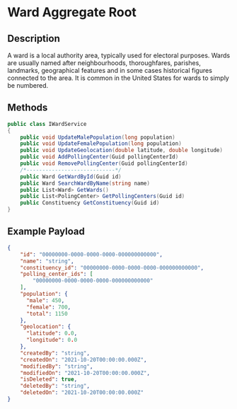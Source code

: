 # Ward Aggregate Root

## Description
A ward is a local authority area, typically used for electoral purposes. Wards are usually named after neighbourhoods, thoroughfares, parishes, landmarks, geographical features and in some cases historical figures connected to the area. It is common in the United States for wards to simply be numbered.

## Methods
```csharp
public class IWardService
{
    public void UpdateMalePopulation(long population)
    public void UpdateFemalePopulation(long population)
    public void UpdateGeolocation(double latitude, double longitude)
    public void AddPollingCenter(Guid pollingCenterId)
    public void RemovePollingCenter(Guid pollingCenterId) 
    /*----------------------------*/
    public Ward GetWardById(Guid id)
    public Ward SearchWardByName(string name)
    public List<Ward> GetWards()
    public List<PolingCenter> GetPollingCenters(Guid id)
    public Constituency GetConstituency(Guid id)
}
```

## Example Payload
```json
{
    "id": "00000000-0000-0000-0000-000000000000",
    "name": "string",
    "constituency_id": "00000000-0000-0000-0000-000000000000",
    "polling_center_ids": [
        "00000000-0000-0000-0000-000000000000"
    ],
    "population": {
      "male": 450,
      "female": 700,
      "total": 1150
    },
    "geolocation": {
      "latitude": 0.0,
      "longitude": 0.0
    },
    "createdBy": "string",
    "createdOn": "2021-10-20T00:00:00.000Z",
    "modifiedBy": "string",
    "modifiedOn": "2021-10-20T00:00:00.000Z",
    "isDeleted": true,
    "deletedBy": "string",
    "deletedOn": "2021-10-20T00:00:00.000Z"
}
```
